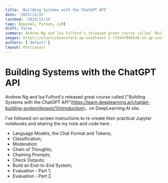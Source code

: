 ```yaml
---
title: 'Building Systems with the ChatGPT API'
date: '2023/11/15'
lastmod: '2023/11/15'
tags: [OpenAI, Python, LLM]
draft: false
summary: Andrew Ng and Isa Fulford's released great course called "Building Systems with the ChatGPT API" on DeepLearning.AI site.'
images: https://elasticbeanstalk-ap-southeast-1-733447040549.s3.ap-southeast-1.amazonaws.com/blog/Screenshot+2023-11-15+at+5.04.21%E2%80%AFPM.png
authors: ['default']
layout: PostLayout
---
```


# Building Systems with the ChatGPT API

Andrew Ng and Isa Fulford's released great course called ["Building Systems with the ChatGPT API"(https://learn.deeplearning.ai/chatgpt-building-system/lesson/1/introduction)，on DeepLearning.AI site.

I've followed on-screen instructions to re-create their practical Jupyter notebooks and sharing the my note and code here .

- Language Models, the Chat Format and Tokens;
- Classification;
- Moderation;
- Chain of Thoughts;
- Chaining Prompts;
- Check Outputs;
- Build an End-to-End System;
- Evaluation - Part 1;
- Evaluation - Part 2.
